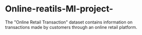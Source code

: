 # Online-reatils-Ml-project-
The "Online Retail Transaction" dataset contains information on transactions made by customers through an online retail platform.
